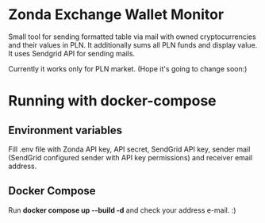 # Zonda Exchange Wallet Monitor

Small tool for sending formatted table via mail with owned cryptocurrencies and their values in PLN. It additionally sums all PLN funds and display value.  It uses Sendgrid API for sending mails.

Currently it works only for PLN market. (Hope it's going to change soon:)


# Running with docker-compose

## Environment variables

Fill .env file with Zonda API key, API secret, SendGrid API key, sender mail (SendGrid configured sender with API key permissions) and receiver email address. 

## Docker Compose

Run **docker compose up --build -d** and check your address e-mail. :) 
